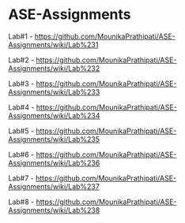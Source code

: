 # ASE-Assignments
Lab#1 - https://github.com/MounikaPrathipati/ASE-Assignments/wiki/Lab%231

Lab#2 - https://github.com/MounikaPrathipati/ASE-Assignments/wiki/Lab%232

Lab#3 - https://github.com/MounikaPrathipati/ASE-Assignments/wiki/Lab%233

Lab#4 - https://github.com/MounikaPrathipati/ASE-Assignments/wiki/Lab%234

Lab#5 - https://github.com/MounikaPrathipati/ASE-Assignments/wiki/Lab%235

Lab#6 - https://github.com/MounikaPrathipati/ASE-Assignments/wiki/Lab%236

Lab#7 - https://github.com/MounikaPrathipati/ASE-Assignments/wiki/Lab%237

Lab#8 - https://github.com/MounikaPrathipati/ASE-Assignments/wiki/Lab%238

